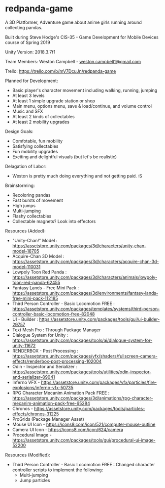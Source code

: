 # redpanda-game
A 3D Platformer, Adventure game about anime girls running around collecting pandas. 

Built during Steve Hodge's CIS-35 - Game Development for Mobile Devices course of Spring 2019

Unity Version: 2018.3.7f1

Team Members:
Weston Campbell - weston.campbell1@gmail.com

Trello: https://trello.com/b/mV7DcuJn/redpanda-game

Planned for Development:
  - Basic player's character movement including walking, running, jumping
  - At least 3 levels
  - At least 1 simple upgrade station or shop
  - Main menu, options menu, save & load/continue, and volume control
  - Music and SFX
  - At least 2 kinds of collectables
  - At least 2 mobility upgrades

Design Goals:
  - Comfotable, fun mobility
  - Satisfying collectables
  - Fun mobility upgrades
  - Exciting and delightful visuals (but let's be realistic)

Delagation of Labor:
  - Weston is pretty much doing everything and not getting paid. :S

Brainstorming:
  - Recoloring pandas
  - Fast bursts of movement
  - High jumps
  - Multi-jumping
  - Flashy collectables
  - Collectable magnets? Look into effectors

Resources (Added):
  - "Unity-Chan!" Model : https://assetstore.unity.com/packages/3d/characters/unity-chan-model-18705
  - Acquire-Chan 3D Model : https://assetstore.unity.com/packages/3d/characters/acquire-chan-3d-model-110031
  - Lowpoly Toon Red Panda : https://assetstore.unity.com/packages/3d/characters/animals/lowpoly-toon-red-panda-62455
  - Fantasy Lands - Free Mini Pack : https://assetstore.unity.com/packages/3d/environments/fantasy-lands-free-mini-pack-112185
  - Third Person Controller - Basic Locomotion FREE : https://assetstore.unity.com/packages/templates/systems/third-person-controller-basic-locomotion-free-82048
  - UI - Builder : https://assetstore.unity.com/packages/tools/gui/ui-builder-29757
  - Text Mesh Pro : Through Package Manager
  - Dialogue System for Unity : https://assetstore.unity.com/packages/tools/ai/dialogue-system-for-unity-11672
  - RENDERBOX - Post Processing : https://assetstore.unity.com/packages/vfx/shaders/fullscreen-camera-effects/renderbox-post-processing-102004
  - Odin - Inspector and Serializer : https://assetstore.unity.com/packages/tools/utilities/odin-inspector-and-serializer-89041
  - Inferno VFX - https://assetstore.unity.com/packages/vfx/particles/fire-explosions/inferno-vfx-50735
  - RPG Character Mecanim Animation Pack FREE : https://assetstore.unity.com/packages/3d/animations/rpg-character-mecanim-animation-pack-free-65284
  - Chronos - https://assetstore.unity.com/packages/tools/particles-effects/chronos-31225
  - ProGrids (Package Manager Asset)
  - Mouse UI Icon - https://icons8.com/icon/521/computer-mouse-outline
  - Camera UI Icon - https://icons8.com/icon/624/camera
  - Procedural Image - https://assetstore.unity.com/packages/tools/gui/procedural-ui-image-52200
  
Resources (Modified):
  - Third Person Controller - Basic Locomotion FREE : Changed character controller scripts to implement the following:
    * Multi-jumping
    * Jump particles
  
